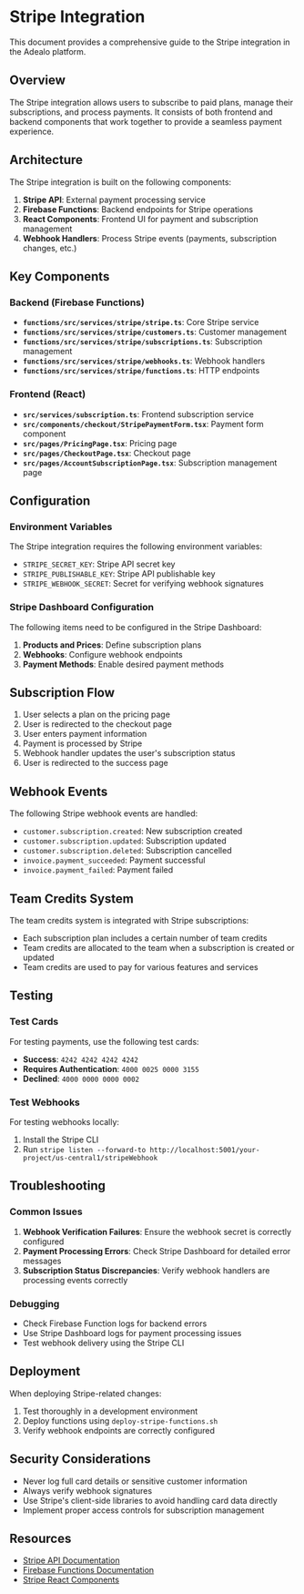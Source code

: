 # Stripe Integration

This document provides a comprehensive guide to the Stripe integration in the Adealo platform.

## Overview

The Stripe integration allows users to subscribe to paid plans, manage their subscriptions, and process payments. It consists of both frontend and backend components that work together to provide a seamless payment experience.

## Architecture

The Stripe integration is built on the following components:

1. **Stripe API**: External payment processing service
2. **Firebase Functions**: Backend endpoints for Stripe operations
3. **React Components**: Frontend UI for payment and subscription management
4. **Webhook Handlers**: Process Stripe events (payments, subscription changes, etc.)

## Key Components

### Backend (Firebase Functions)

- **`functions/src/services/stripe/stripe.ts`**: Core Stripe service
- **`functions/src/services/stripe/customers.ts`**: Customer management
- **`functions/src/services/stripe/subscriptions.ts`**: Subscription management
- **`functions/src/services/stripe/webhooks.ts`**: Webhook handlers
- **`functions/src/services/stripe/functions.ts`**: HTTP endpoints

### Frontend (React)

- **`src/services/subscription.ts`**: Frontend subscription service
- **`src/components/checkout/StripePaymentForm.tsx`**: Payment form component
- **`src/pages/PricingPage.tsx`**: Pricing page
- **`src/pages/CheckoutPage.tsx`**: Checkout page
- **`src/pages/AccountSubscriptionPage.tsx`**: Subscription management page

## Configuration

### Environment Variables

The Stripe integration requires the following environment variables:

- `STRIPE_SECRET_KEY`: Stripe API secret key
- `STRIPE_PUBLISHABLE_KEY`: Stripe API publishable key
- `STRIPE_WEBHOOK_SECRET`: Secret for verifying webhook signatures

### Stripe Dashboard Configuration

The following items need to be configured in the Stripe Dashboard:

1. **Products and Prices**: Define subscription plans
2. **Webhooks**: Configure webhook endpoints
3. **Payment Methods**: Enable desired payment methods

## Subscription Flow

1. User selects a plan on the pricing page
2. User is redirected to the checkout page
3. User enters payment information
4. Payment is processed by Stripe
5. Webhook handler updates the user's subscription status
6. User is redirected to the success page

## Webhook Events

The following Stripe webhook events are handled:

- `customer.subscription.created`: New subscription created
- `customer.subscription.updated`: Subscription updated
- `customer.subscription.deleted`: Subscription cancelled
- `invoice.payment_succeeded`: Payment successful
- `invoice.payment_failed`: Payment failed

## Team Credits System

The team credits system is integrated with Stripe subscriptions:

- Each subscription plan includes a certain number of team credits
- Team credits are allocated to the team when a subscription is created or updated
- Team credits are used to pay for various features and services

## Testing

### Test Cards

For testing payments, use the following test cards:

- **Success**: `4242 4242 4242 4242`
- **Requires Authentication**: `4000 0025 0000 3155`
- **Declined**: `4000 0000 0000 0002`

### Test Webhooks

For testing webhooks locally:

1. Install the Stripe CLI
2. Run `stripe listen --forward-to http://localhost:5001/your-project/us-central1/stripeWebhook`

## Troubleshooting

### Common Issues

1. **Webhook Verification Failures**: Ensure the webhook secret is correctly configured
2. **Payment Processing Errors**: Check Stripe Dashboard for detailed error messages
3. **Subscription Status Discrepancies**: Verify webhook handlers are processing events correctly

### Debugging

- Check Firebase Function logs for backend errors
- Use Stripe Dashboard logs for payment processing issues
- Test webhook delivery using the Stripe CLI

## Deployment

When deploying Stripe-related changes:

1. Test thoroughly in a development environment
2. Deploy functions using `deploy-stripe-functions.sh`
3. Verify webhook endpoints are correctly configured

## Security Considerations

- Never log full card details or sensitive customer information
- Always verify webhook signatures
- Use Stripe's client-side libraries to avoid handling card data directly
- Implement proper access controls for subscription management

## Resources

- [Stripe API Documentation](https://stripe.com/docs/api)
- [Firebase Functions Documentation](https://firebase.google.com/docs/functions)
- [Stripe React Components](https://stripe.com/docs/stripe-js/react)
